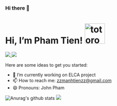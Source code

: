 ### Hi there 👋

# Hi, I’m Pham Tien!   <img src="https://emoji.gg/assets/emoji/9085-totoro.png" width="64px" height="64px" alt="totoro">
<a href=https://www.linkedin.com/in/phamdoantien/> <img src="https://img.shields.io/badge/-LinkedIn-0e76a8?style=plastic&logo=linkedIn"> </a> <img src="https://komarev.com/ghpvc/?username=NEITGNART&color=blue">

Here are some ideas to get you started:

- 🔭 I’m currently working on ELCA project
- 📫 How to reach me: zzmanhtienzz@gmail.com
- 😄 Pronouns: John Pham


![Anurag's github stats](https://github-readme-stats.vercel.app/api?username=NEITGNART&theme=buefy&show_icons=true)
<img src="https://github-readme-stats.vercel.app/api/top-langs/?username=NEITGNART&theme=buefy&layout=compact&langs_count=6">
